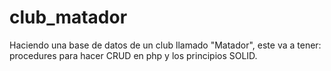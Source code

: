 # club_matador
Haciendo una base de datos de un club llamado "Matador", este va a tener: procedures para hacer CRUD en php y los principios SOLID.
